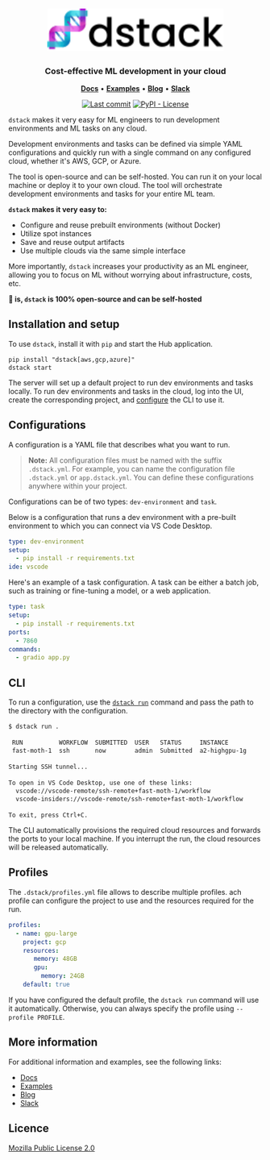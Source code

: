 <div align="center">
<h1 align="center">
  <a target="_blank" href="https://dstack.ai">
    <picture>
      <source media="(prefers-color-scheme: dark)" srcset="https://raw.githubusercontent.com/dstackai/dstack/master/docs/assets/images/dstack-logo-dark.svg"/>
      <img alt="dstack" src="https://raw.githubusercontent.com/dstackai/dstack/master/docs/assets/images/dstack-logo.svg" width="350px"/>
    </picture>
  </a>
</h1>

<h3 align="center">
Cost-effective ML development in your cloud
</h3>

<p align="center">
<a href="https://dstack.ai/docs" target="_blank"><b>Docs</b></a> • 
<a href="https://dstack.ai/examples/dolly" target="_blank"><b>Examples</b></a> •
<a href="https://dstack.ai/blog" target="_blank"><b>Blog</b></a> •
<a href="https://join.slack.com/t/dstackai/shared_invite/zt-xdnsytie-D4qU9BvJP8vkbkHXdi6clQ" target="_blank"><b>Slack</b></a>
</p>

[![Last commit](https://img.shields.io/github/last-commit/dstackai/dstack?style=flat-square)](https://github.com/dstackai/dstack/commits/)
[![PyPI - License](https://img.shields.io/pypi/l/dstack?style=flat-square&color=blue)](https://github.com/dstackai/dstack/blob/master/LICENSE.md)
</div>

`dstack` makes it very easy for ML engineers to run development environments and ML tasks on any cloud.

Development environments and tasks can be defined via simple YAML configurations and quickly run with a single command
on any configured cloud, whether it's AWS, GCP, or Azure.

The tool is open-source and can be self-hosted. You can run it on your local machine or deploy it to your own cloud. The
tool will orchestrate development environments and tasks for your entire ML team.

**`dstack` makes it very easy to:**

- Configure and reuse prebuilt environments (without Docker)
- Utilize spot instances
- Save and reuse output artifacts
- Use multiple clouds via the same simple interface

More importantly, `dstack` increases your productivity as an ML engineer, allowing you to focus on ML without worrying
  about infrastructure, costs, etc.

**🍒 is, `dstack` is 100% open-source and can be self-hosted**

## Installation and setup

To use `dstack`, install it with `pip` and start the Hub application.

```shell
pip install "dstack[aws,gcp,azure]"
dstack start
```

The server will set up a default project to run dev environments and tasks locally. 
To run dev environments and tasks in the cloud, log into the UI, create the corresponding project,
and [configure](https://dstack.ai/docs/guides/projects) the CLI to use it.

## Configurations

A configuration is a YAML file that describes what you want to run.

> **Note:**
> All configuration files must be named with the suffix `.dstack.yml`. For example,
> you can name the configuration file `.dstack.yml` or `app.dstack.yml`. You can define
> these configurations anywhere within your project.

Configurations can be of two types: `dev-environment` and `task`.

Below is a configuration that runs a dev environment with a pre-built environment to which you can connect via VS Code Desktop.

```yaml
type: dev-environment
setup:
  - pip install -r requirements.txt
ide: vscode
```

Here's an example of a task configuration.
A task can be either a batch job, such as training or fine-tuning a model, or a web application.

```yaml
type: task
setup:
  - pip install -r requirements.txt
ports:
  - 7860
commands:
  - gradio app.py
```

## CLI

To run a configuration, use the [`dstack run`](https://dstack.ai/docs/reference/cli/run.md) command and pass the path to the 
directory with the configuration.

```shell
$ dstack run . 

 RUN          WORKFLOW  SUBMITTED  USER   STATUS     INSTANCE 
 fast-moth-1  ssh       now        admin  Submitted  a2-highgpu-1g        

Starting SSH tunnel...

To open in VS Code Desktop, use one of these links:
  vscode://vscode-remote/ssh-remote+fast-moth-1/workflow
  vscode-insiders://vscode-remote/ssh-remote+fast-moth-1/workflow

To exit, press Ctrl+C.
```

The CLI automatically provisions the required cloud resources and forwards the ports to your local machine.
If you interrupt the run, the cloud resources will be released automatically.

## Profiles

The `.dstack/profiles.yml` file allows to describe multiple profiles. 
ach profile can configure the project to use and the resources required for the run.

```yaml
profiles:
  - name: gpu-large
    project: gcp
    resources:
       memory: 48GB
       gpu:
         memory: 24GB
    default: true
```

If you have configured the default profile, the `dstack run` command will use it automatically.
Otherwise, you can always specify the profile using `--profile PROFILE`.

## More information

For additional information and examples, see the following links:

* [Docs](https://dstack.ai/docs)
* [Examples](https://github.com/dstackai/dstack-examples/blob/main/README.md)
* [Blog](https://dstack.ai/blog)
* [Slack](https://join.slack.com/t/dstackai/shared_invite/zt-xdnsytie-D4qU9BvJP8vkbkHXdi6clQ)
 
##  Licence

[Mozilla Public License 2.0](LICENSE.md)